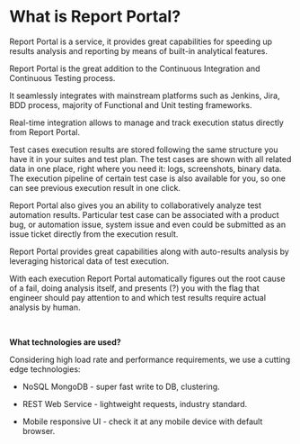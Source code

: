 What is Report Portal?
==============

Report Portal is a service, it provides great capabilities for speeding up results analysis and reporting by means of built-in analytical features.

Report Portal is the great addition to the Continuous Integration and Continuous
Testing process.

It seamlessly integrates with mainstream platforms such as Jenkins, Jira, BDD process, majority of Functional and Unit testing frameworks.

Real-time integration allows to manage and track execution status directly from
Report Portal.

Test cases execution results are stored following the same structure you have it in your suites and test plan. The test cases are shown with all related data in one place, right where you need it: logs, screenshots, binary data. The execution pipeline of certain test case is also available for you, so one can see previous execution result in one click.

Report Portal also gives you an ability to collaboratively analyze test automation results. Particular test case can be associated with a product bug, or automation issue, system issue and even could be submitted as an issue ticket directly from the execution result. 

Report Portal provides great capabilities along with auto-results analysis by
leveraging historical data of test execution.

With each execution Report Portal automatically figures out the root cause of a fail, doing analysis itself, and presents (?) you with the flag that engineer should pay attention to and which test results require actual analysis by human.

 

**What technologies are used?**

Considering high load rate and performance requirements, we use a
cutting edge technologies:

-   NoSQL MongoDB - super fast write to DB, clustering.

-   REST Web Service - lightweight requests, industry standard.

-   Mobile responsive UI - check it at any mobile device with default browser.